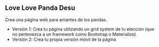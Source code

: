 ## Love Love Panda Desu

Crea una página web para amantes de los pandas.

- Versión 1: Crea tu página utilizando un grid system de tu elección (que no pertenezca a un framework como Bootstrap o Materialize).  
- Versión 2: Crea tu propia versión móvil de la página
